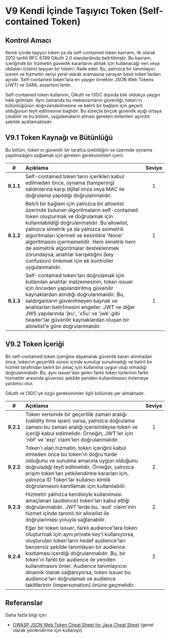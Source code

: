 # V9 Kendi İçinde Taşıyıcı Token (Self-contained Token)

## Kontrol Amacı

Kendi içinde taşıyıcı token ya da self-contained token kavramı, ilk olarak 2012 tarihli RFC 6749 OAuth 2.0 standardında belirtilmiştir. Bu kavram, içeriğinde bir hizmetin güvenlik kararlarını almak için kullanacağı veri veya iddiaları (claim) taşıyan bir token'ı ifade eder. Bu, yalnızca bir tanımlayıcı içeren ve hizmetin veriyi yerel olarak aramasına yarayan basit token'lardan ayrıdır. Self-contained token'lara en yaygın örnekler JSON Web Tokens (JWT) ve SAML assertion'lardır.

Self-contained token kullanımı, OAuth ve OIDC dışında bile oldukça yaygın hale gelmiştir. Aynı zamanda bu mekanizmanın güvenliği, token'ın bütünlüğünün doğrulanabilmesine ve belirli bir bağlam için geçerli olduğunun teyit edilmesine bağlıdır. Bu süreçte birçok güvenlik açığı ortaya çıkabilir ve bu bölüm, uygulamaların alması gereken önlemleri ayrıntılı şekilde açıklamaktadır.

## V9.1 Token Kaynağı ve Bütünlüğü

Bu bölüm, token'ın güvenilir bir tarafça üretildiğini ve üzerinde oynama yapılmadığını sağlamak için gereken gereksinimleri içerir.

| # | Açıklama | Seviye |
| :---: | :--- | :---: |
| **9.1.1** | Self-contained token'ların içerikleri kabul edilmeden önce, oynama (tampering) saldırılarına karşı dijital imza veya MAC ile doğrulama yapıldığı doğrulanmalıdır. | 1 |
| **9.1.2** | Belirli bir bağlam için yalnızca bir allowlist üzerinde bulunan algoritmaların self-contained token oluşturmak ve doğrulamak için kullanılabildiği doğrulanmalıdır. Bu allowlist, yalnızca simetrik ya da yalnızca asimetrik algoritmaları içermeli ve kesinlikle 'None' algoritmasını içermemelidir. Hem simetrik hem de asimetrik algoritmalar desteklenmek zorundaysa, anahtar karışıklığını (key confusion) önlemek için ek kontroller uygulanmalıdır. | 1 |
| **9.1.3** | Self-contained token'ları doğrulamak için kullanılan anahtar malzemesinin, token issuer için önceden yapılandırılmış güvenilir kaynaklardan alındığı doğrulanmalıdır. Bu, saldırganların güvenilmeyen kaynak ve anahtarları belirtmesini engeller. JWT ve diğer JWS yapılarında 'jku', 'x5u' ve 'jwk' gibi header'lar güvenilir kaynaklardan oluşan bir allowlist'e göre doğrulanmalıdır. | 1 |

## V9.2 Token İçeriği

Bir self-contained token içeriğine dayanarak güvenlik kararı alınmadan önce, token'ın geçerlilik süresi içinde sunulup sunulmadığı ve belirli bir hizmet tarafından belirli bir amaç için kullanıma uygun olup olmadığı doğrulanmalıdır. Bu, aynı issuer'dan gelen farklı token türlerinin farklı hizmetler arasında güvensiz şekilde yeniden kullanılmasını önlemeye yardımcı olur.

OAuth ve OIDC'ye özgü gereksinimler ilgili bölümde yer almaktadır.

| # | Açıklama | Seviye |
| :---: | :--- | :---: |
| **9.2.1** | Token verisinde bir geçerlilik zaman aralığı (validity time span) varsa, yalnızca doğrulama zamanı bu zaman aralığı içerisindeyse token ve içeriği kabul edilmelidir. Örneğin, JWT'ler için 'nbf' ve 'exp' claim'leri doğrulanmalıdır. | 1 |
| **9.2.2** | Token'ı alan hizmetin, token içeriğini kabul etmeden önce bu token'ın doğru türde olduğunu ve sunulma amacına uygun olduğunu doğruladığı teyit edilmelidir. Örneğin, yalnızca erişim token'ları yetkilendirme kararları için, yalnızca ID Token'lar kullanıcı kimlik doğrulamasını kanıtlamak için kullanılabilir. | 2 |
| **9.2.3** | Hizmetin yalnızca kendisiyle kullanılması amaçlanan (audience) token'ları kabul ettiği doğrulanmalıdır. JWT'lerde bu, 'aud' claim'inin hizmet içinde tanımlı bir allowlist ile doğrulanması yoluyla sağlanabilir. | 2 |
| **9.2.4** | Eğer bir token issuer, farklı audience'lara token oluşturmak için aynı private key'i kullanıyorsa, oluşturulan token'ların hedef audience'ları benzersiz şekilde tanımlayan bir audience kısıtlaması içerdiği doğrulanmalıdır. Bu, bir token'ın farklı bir audience ile yeniden kullanılmasını önler. Audience tanımlayıcısı dinamik olarak sağlanıyorsa, token issuer bu audience'ları doğrulamalı ve audience taklitlerinin (impersonation) önüne geçmelidir. | 2 |

## Referanslar

Daha fazla bilgi için:

* [OWASP JSON Web Token Cheat Sheet for Java Cheat Sheet](https://cheatsheetseries.owasp.org/cheatsheets/JSON_Web_Token_for_Java_Cheat_Sheet.html) (genel olarak yönlendirme için kullanışlı)
